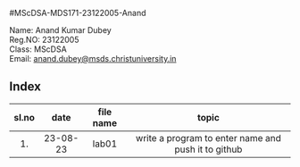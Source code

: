 #MScDSA-MDS171-23122005-Anand

Name: Anand Kumar Dubey        
Reg.NO: 23122005   
Class: MScDSA                         
Email: anand.dubey@msds.christuniversity.in
## Index
|sl.no|date|file name|topic|
|:----:|:----:|:---:|:----:|
|1.|23-08-23|lab01|write a program to enter name and push it to github|
